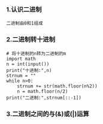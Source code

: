 ### 1.认识二进制

```
二进制由0和1组成
```

### 2.二进制转十进制

```
# 将十进制的n转为二进制的m
import math
n = int(input())
print("十进制:",n)
strnum = ""
while n>0:
    strnum += str(math.floor(n%2))
    n = math.floor(n/2)
print("二进制:",strnum[::-1])
```

### 3.二进制之间的与\(&\)或\(\|\)运算

```

```



